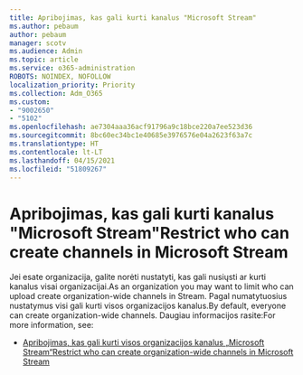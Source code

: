 ```yaml
---
title: Apribojimas, kas gali kurti kanalus "Microsoft Stream"
ms.author: pebaum
author: pebaum
manager: scotv
ms.audience: Admin
ms.topic: article
ms.service: o365-administration
ROBOTS: NOINDEX, NOFOLLOW
localization_priority: Priority
ms.collection: Adm_O365
ms.custom:
- "9002650"
- "5102"
ms.openlocfilehash: ae7304aaa36acf91796a9c18bce220a7ee523d36
ms.sourcegitcommit: 8bc60ec34bc1e40685e3976576e04a2623f63a7c
ms.translationtype: HT
ms.contentlocale: lt-LT
ms.lasthandoff: 04/15/2021
ms.locfileid: "51809267"
---
```

# <a name="restrict-who-can-create-channels-in-microsoft-stream"></a><span data-ttu-id="0158b-102">Apribojimas, kas gali kurti kanalus "Microsoft Stream"</span><span class="sxs-lookup"><span data-stu-id="0158b-102">Restrict who can create channels in Microsoft Stream</span></span>

<span data-ttu-id="0158b-103">Jei esate organizacija, galite norėti nustatyti, kas gali nusiųsti ar kurti kanalus visai organizacijai.</span><span class="sxs-lookup"><span data-stu-id="0158b-103">As an organization you may want to limit who can upload create organization-wide channels in Stream.</span></span> <span data-ttu-id="0158b-104">Pagal numatytuosius nustatymus visi gali kurti visos organizacijos kanalus.</span><span class="sxs-lookup"><span data-stu-id="0158b-104">By default, everyone can create organization-wide channels.</span></span> <span data-ttu-id="0158b-105">Daugiau informacijos rasite:</span><span class="sxs-lookup"><span data-stu-id="0158b-105">For more information, see:</span></span>

- [<span data-ttu-id="0158b-106">Apribojimas, kas gali kurti visos organizacijos kanalus „Microsoft Stream“</span><span class="sxs-lookup"><span data-stu-id="0158b-106">Restrict who can create organization-wide channels in Microsoft Stream</span></span>](https://docs.microsoft.com/stream/restrict-companywide-channels)
